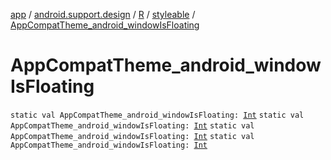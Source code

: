 [app](../../../index.md) / [android.support.design](../../index.md) / [R](../index.md) / [styleable](index.md) / [AppCompatTheme_android_windowIsFloating](.)

# AppCompatTheme_android_windowIsFloating

`static val AppCompatTheme_android_windowIsFloating: `[`Int`](https://kotlinlang.org/api/latest/jvm/stdlib/kotlin/-int/index.html)
`static val AppCompatTheme_android_windowIsFloating: `[`Int`](https://kotlinlang.org/api/latest/jvm/stdlib/kotlin/-int/index.html)
`static val AppCompatTheme_android_windowIsFloating: `[`Int`](https://kotlinlang.org/api/latest/jvm/stdlib/kotlin/-int/index.html)
`static val AppCompatTheme_android_windowIsFloating: `[`Int`](https://kotlinlang.org/api/latest/jvm/stdlib/kotlin/-int/index.html)